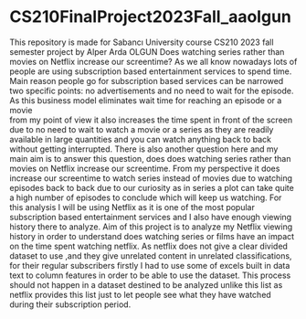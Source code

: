 # CS210FinalProject2023Fall_aaolgun
This repository is made for Sabancı University course CS210 2023 fall semester project by Alper Arda OLGUN
Does watching series rather than movies on Netflix increase our screentime?
As we all know nowadays lots of people are using subscription based entertainment services to spend time. Main reason people go for subscription based services can be narrowed two specific points: no advertisements and 
no need to wait for the episode. As this business model eliminates wait time for reaching an episode or a movie  
from my point of view it also increases the time spent in front of the screen due to no need to wait to watch a movie or a series as they are readily available in large quantities and you can watch anything back to back without getting interrupted. There is also another question here and my main aim is to answer this question, does does watching series rather than movies on Netflix increase our screentime. From my perspective it does increase our screentime to watch series instead of movies due to watching episodes back to back due to our curiosity as in series a plot can take quite a high number of episodes to conclude which will keep us watching. 
For this analysis I will be using Netflix as it is one of the most popular subscription based entertainment services and I also have enough viewing history there to analyze. 
Aim of this project is to analyze my Netflix viewing history in order to understand does watching series or films 
have an impact on the time spent watching netflix. As netflix does not give a clear divided dataset to use ,and they give unrelated content in unrelated classifications, for their regular subscribers firstly 
I had to use some of excels built in data text to column features in order to be able to use the dataset. 
This process should not happen in a dataset destined to be analyzed unlike this list as netflix provides this 
list just to let people see what they have watched during their subscription period.
